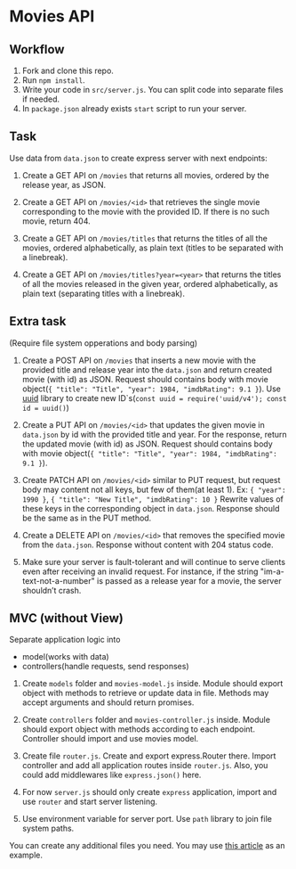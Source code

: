 # Movies API

## Workflow

1. Fork and clone this repo.
1. Run `npm install`.
1. Write your code in `src/server.js`. You can split code into separate files if needed.
1. In `package.json` already exists `start` script to run your server.

## Task

Use data from `data.json` to create express server with next endpoints:

1. Create a GET API on `/movies` that returns all movies, ordered by the release year, as JSON.

1. Create a GET API on `/movies/<id>` that retrieves the single movie corresponding to the movie with the provided ID. If there is no such movie, return 404.

1. Create a GET API on `/movies/titles` that returns the titles of all the movies, ordered alphabetically, as plain text (titles to be separated with a linebreak).

1. Create a GET API on `/movies/titles?year=<year>` that returns the titles of all the movies released in the given year, ordered alphabetically, as plain text (separating titles with a linebreak).

## Extra task
(Require file system opperations and body parsing)

1. Create a POST API on `/movies` that inserts a new movie with the provided title and release year into the `data.json` and return created movie (with id) as JSON. Request should contains body with movie object(`{ "title": "Title", "year": 1984, "imdbRating": 9.1 }`). Use [uuid](https://www.npmjs.com/package/uuid) library to create new ID\`s(`const uuid = require('uuid/v4'); const id = uuid()`)

1. Create a PUT API on `/movies/<id>` that updates the given movie in `data.json` by id with the provided title and year. For the response, return the updated movie (with id) as JSON. Request should contains body with movie object(`{ "title": "Title", "year": 1984, "imdbRating": 9.1 }`).

1. Create PATCH API on `/movies/<id>` similar to PUT request, but request body may content not all keys, but few of them(at least 1). Ex: `{ "year": 1990 }`, `{ "title": "New Title", "imdbRating": 10 }` Rewrite values of these keys in the corresponding object in `data.json`. Response should be the same as in the PUT method.

1. Create a DELETE API on `/movies/<id>` that removes the specified movie from the `data.json`. Response without content with 204 status code.

1. Make sure your server is fault-tolerant and will continue to serve clients even after receiving an invalid request. For instance, if the string "im-a-text-not-a-number" is passed as a release year for a movie, the server shouldn’t crash.

## MVC (without View)

Separate application logic into
- model(works with data)
- controllers(handle requests, send responses)

1. Create `models` folder and `movies-model.js` inside. Module should export object with methods to retrieve or update data in file. Methods may accept arguments and should return promises.

1. Create `controllers` folder and `movies-controller.js` inside. Module should export object with 
methods according to each endpoint. Controller should import and use movies model.

1. Create file `router.js`. Create and export express.Router there. Import controller and add all application routes inside `router.js`. Also, you could add middlewares like `express.json()` here.

1. For now `server.js` should only create `express` application, import and use `router` and start server listening.

1. Use environment variable for server port. Use `path` library to join file system paths.

You can create any additional files you need. You may use [this article](https://medium.com/@dinyangetoh/how-to-build-simple-restful-api-with-nodejs-expressjs-and-mongodb-99348012925d) as an example.
